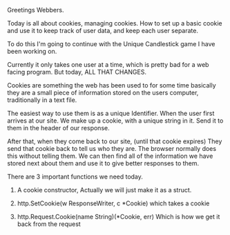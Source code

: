 Greetings Webbers.

Today is all about cookies, managing cookies. How to set up a basic cookie and use it to keep track of user data, and keep each user separate.

To do this I'm going to continue with the Unique Candlestick game I have been working on.

Currently it only takes one user at a time, which is pretty bad for a web facing program. But today, ALL THAT CHANGES.

Cookies are something the web has been used to for some time basically they are a small piece of information stored on the users computer, traditionally in a text file.

The easiest way to use them is as a unique Identifier. When the user first arrives at our site. We make up a cookie, with a unique string in it. Send it to them in the header of our response.

After that, when they come back to our site, (until that cookie expires) They send that cookie back to tell us who they are. The browser normally does this without telling them.  We can then find all of the information we have stored next about them and use it to give better responses to them.

There are 3 important functions we need today.

1. A cookie constructor, Actually we will just make it as a struct.

2. http.SetCookie(w ResponseWriter, c *Cookie)  which takes a cookie 

3. http.Request.Cookie(name String)(*Cookie, err) Which is how we get it back from the request


